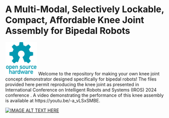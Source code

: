 # A Multi-Modal, Selectively Lockable, Compact, Affordable Knee Joint Assembly for Bipedal Robots
<img src="assets/Open-source-hardware-logo.jpg" alt="drawing" width="100"/>
Welcome to the repository for making your own knee joint concept demonstrator designed specifically for bipedal robots! The files provided here permit reproducing the knee joint as presented in International Conference on Intelligent Robots and Systems (IROS) 2024 conference <to be confirmed>. A video demonstrating the performance of this knee assembly is available at https://youtu.be/-a_vLSxSMBE.

[![IMAGE ALT TEXT HERE](https://img.youtube.com/vi/-a_vLSxSMBE/0.jpg)](https://www.youtube.com/watch?v=-a_vLSxSMBE)
